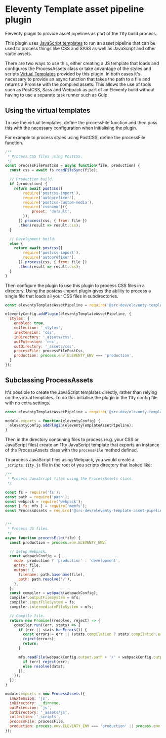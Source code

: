 # Eleventy Template asset pipeline plugin

Eleventy plugin to provide asset pipelines as part of the 11ty build process.

This plugin uses [JavaScript templates](https://www.11ty.dev/docs/languages/javascript/) to run an asset pipeline that can be used to process things like CSS and SASS as well as JavaScript and other static assets.

There are two ways to use this, either creating a JS template that loads and configures the ProcessAssets class or take advantage of the styles and scripts [Virtual Templates](https://www.11ty.dev/docs/virtual-templates/) provided by this plugin. In both cases it's necessary to provide an async function that takes the path to a file and returns a Promise with the compiled assets. This allows the use of tools such as PostCSS, Sass and Webpack as part of an Eleventy build without having to use a separate task runner such as Gulp.

## Using the virtual templates

To use the virtual templates, define the processFile function and then pass this with the necessary configuration when initialising the plugin.

For example to process styles using PostCSS, define the processFile function.

```js
/**
 * Process CSS files using PostCSS.
 */
const processFilePostCss = async function(file, production) {
  const css = await fs.readFileSync(file);

  // Production build.
  if (production) {
    return await postcss([
        require('postcss-import'),
        require('autoprefixer'),
        require('postcss-custom-media'),
        require('cssnano')({
            preset: 'default',
        }),
      ]).process(css, { from: file })
      .then(result => result.css);
  }

  // Development build.
  else {
    return await postcss([
        require('postcss-import'),
        require('autoprefixer'),
      ]).process(css, { from: file })
      .then(result => result.css);
  }
}
```

Then configure the plugin to use this plugin to process CSS files in a directory. Using the postcss-import plugin gives the ability to process a single file that loads all your CSS files in subdirectories.

```js
const eleventyTemplateAssetPipeline = require('@src-dev/eleventy-template-asset-pipeline');

eleventyConfig.addPlugin(eleventyTemplateAssetPipeline, {
  styles: {
    enabled: true,
    collection: '_styles',
    inExtension: 'css',
    inDirectory: '_assets/css',
    outExtension: 'css',
    outDirectory: '_assets/css',
    processFile: processFilePostCss,
    production: process.env.ELEVENTY_ENV === 'production',
  }
});
```

## Subclassing ProcessAssets

It's possible to create the JavaScript templates directly, rather than relying on the virtual templates. To do this initialise the plugin in the 11ty config file with no extra settings.

```js
const eleventyTemplateAssetPipeline = require('@src-dev/eleventy-template-asset-pipeline');

module.exports = function(eleventyConfig) {
  eleventyConfig.addPlugin(eleventyTemplateAssetPipeline);
}
```

Then in the directory containing files to process (e.g. your CSS or JavaScript files) create an 11ty JavaScript template that exports an instance of the ProcessAssets class with the `processFile` method defined.

To process JavaScript files using Webpack, you would create a `_scripts.11ty.js` file in the root of you scripts directory that looked like:

```js
/**
 * Process JavaScript files using the ProcessAssets class.
 */

const fs = require('fs');
const path = require('path');
const webpack = require('webpack');
const { fs: mfs } = require('memfs');
const ProcessAssets = require('@src-dev/eleventy-template-asset-pipeline/src/ProcessAssets');


/**
 * Process JS files.
 */
async function processFile(file) {
  const production = process.env.ELEVENTY_ENV;

  // Setup Webpack.
  const webpackConfig = {
    mode: production ? 'production' : 'development',
    entry: file,
    output: {
      filename: path.basename(file),
      path: path.resolve('/'),
    },
  };
  const compiler = webpack(webpackConfig);
  compiler.outputFileSystem = mfs;
  compiler.inputFileSystem = fs;
  compiler.intermediateFileSystem = mfs;

  // Compile file.
  return new Promise((resolve, reject) => {
    compiler.run((err, stats) => {
      if (err || stats.hasErrors()) {
        const errors = err || (stats.compilation ? stats.compilation.errors : null);
        reject(errors);
        return;
      }

      mfs.readFile(webpackConfig.output.path + '/' + webpackConfig.output.filename, 'utf8', (err, data) => {
        if (err) reject(err);
        else resolve(data);
      });
    });
  });
}

module.exports = new ProcessAssets({
  inExtension: 'js',
  inDirectory: __dirname,
  outExtension: 'js',
  outDirectory: '_assets/js',
  collection: '_scripts',
  processFile: processFile,
  production: process.env.ELEVENTY_ENV === 'production' || process.env.ELEVENTY_ENV === 'stage',
});
```
